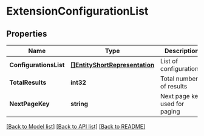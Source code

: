 # ExtensionConfigurationList

## Properties

Name | Type | Description | Notes
------------ | ------------- | ------------- | -------------
**ConfigurationsList** | [**[]EntityShortRepresentation**](EntityShortRepresentation.md) | List of configurations. | [optional] 
**TotalResults** | **int32** | Total number of results | [optional] 
**NextPageKey** | **string** | Next page key used for paging | [optional] 

[[Back to Model list]](../README.md#documentation-for-models) [[Back to API list]](../README.md#documentation-for-api-endpoints) [[Back to README]](../README.md)


